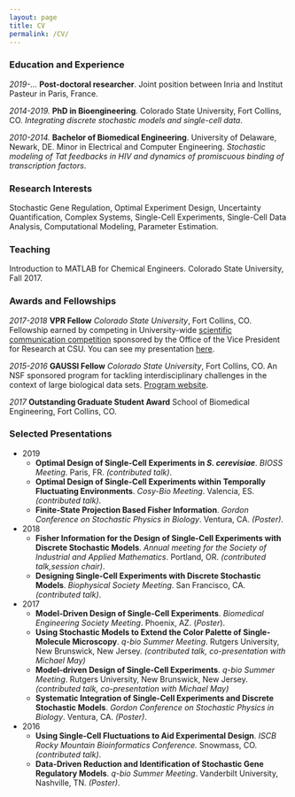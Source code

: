 ```yaml
---
layout: page
title: CV
permalink: /CV/
---
```

### Education and Experience
*2019-...* **Post-doctoral researcher**. Joint position between Inria and Institut Pasteur in Paris, France. 

*2014-2019.* **PhD in Bioengineering**. Colorado State University, Fort Collins, CO. _Integrating discrete stochastic models and single-cell data_. 

*2010-2014.* **Bachelor of Biomedical Engineering**. University of Delaware, Newark, DE. Minor in Electrical and Computer Engineering. _Stochastic modeling of Tat feedbacks in HIV and dynamics of promiscuous binding of transcription factors_. 
### Research Interests
Stochastic Gene Regulation, Optimal Experiment Design, Uncertainty Quantification, Complex Systems, Single-Cell Experiments, Single-Cell Data Analysis, Computational Modeling, Parameter Estimation.
### Teaching
Introduction to MATLAB for Chemical Engineers. Colorado State University, Fall 2017.
### Awards and Fellowships
*2017-2018* **VPR Fellow** *Colorado State University*, Fort Collins, CO.
Fellowship earned by competing in University-wide [scientific communication competition]("https://vpr.colostate.edu/vpr-fellows-program/") sponsored by the Office of the Vice President for Research at CSU. You can see my presentation [here](https://www.youtube.com/watch?v=D9zbiR2Fc7w).

*2015-2016* **GAUSSI Fellow** *Colorado State University*, Fort Collins, CO.
An NSF sponsored program for tackling interdisciplinary challenges in the context of large biological data sets. [Program website]("http://gaussi.colostate.edu").

*2017* **Outstanding Graduate Student Award** School of Biomedical Engineering, Fort Collins, CO.
### Selected Presentations
* 2019
    * **Optimal Design of Single-Cell Experiments in _S. cerevisiae_**. *BIOSS Meeting*. Paris, FR. _(contributed talk)_.
    * **Optimal Design of Single-Cell Experiments within Temporally Fluctuating Environments**. *Cosy-Bio Meeting*. Valencia, ES. _(contributed talk)_.
    * **Finite-State Projection Based Fisher Information**. *Gordon Conference on Stochastic Physics in Biology*. Ventura, CA. _(Poster)_.
* 2018
    * **Fisher Information for the Design of Single-Cell Experiments with Discrete Stochastic Models**. *Annual meeting for the Society of Industrial and Applied Mathematics*. Portland, OR. _(contributed talk,session chair)_.
    * **Designing Single-Cell Experiments with Discrete Stochastic Models**. *Biophysical Society Meeting*. San Francisco, CA. _(contributed talk)_.
* 2017
    * **Model-Driven Design of Single-Cell Experiments**. *Biomedical Engineering Society Meeting*. Phoenix, AZ. (_Poster_).
    * **Using Stochastic Models to Extend the Color Palette of Single-Molecule Microscopy**. *q-bio Summer Meeting*. Rutgers University, New Brunswick, New Jersey. _(contributed talk, co-presentation with Michael May)_
    * **Model-driven Design of Single-Cell Experiments**. *q-bio Summer Meeting*. Rutgers University, New Brunswick, New Jersey. _(contributed talk, co-presentation with Michael May)_
    * **Systematic Integration of Single-Cell Experiments and Discrete Stochastic Models**. *Gordon Conference on Stochastic Physics in Biology*. Ventura, CA. _(Poster)_.
* 2016
    * **Using Single-Cell Fluctuations to Aid Experimental Design**. *ISCB Rocky Mountain Bioinformatics Conference.* Snowmass, CO. _(contributed talk)_.
    * **Data-Driven Reduction and Identification of Stochastic Gene Regulatory Models**. *q-bio Summer Meeting*. Vanderbilt University, Nashville, TN. _(Poster)_.
